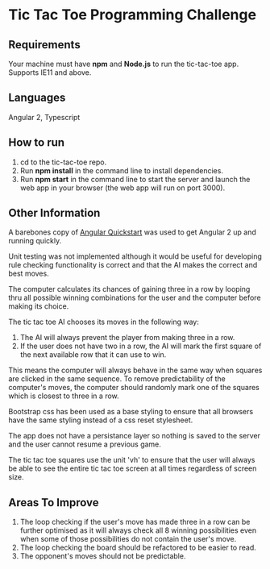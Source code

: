 # Tic Tac Toe Programming Challenge #

## Requirements ##
Your machine must have **npm** and **Node.js** to run the tic-tac-toe app.
Supports IE11 and above.

## Languages ##
Angular 2, Typescript

## How to run ##
1. cd to the tic-tac-toe repo.
2. Run **npm install** in the command line to install dependencies.
3. Run **npm start** in the command line to start the server and launch the web app in your browser (the web app will run on port 3000).

## Other Information ##
A barebones copy of [Angular Quickstart](https://github.com/angular/quickstart) was used to get Angular 2 up and running quickly.

Unit testing was not implemented although it would be useful for developing rule checking functionality is correct and that the AI makes the correct and best moves.

The computer calculates its chances of gaining three in a row by looping thru all possible winning combinations for the user and the computer before making its choice.

The tic tac toe AI chooses its moves in the following way:
1. The AI will always prevent the player from making three in a row.
2. If the user does not have two in a row, the AI will mark the first square of the next available row that it can use to win.

This means the computer will always behave in the same way when squares are clicked in the same sequence. To remove predictability of the computer's moves, the computer should randomly mark one of the squares which is closest to three in a row. 

Bootstrap css has been used as a base styling to ensure that all browsers have the same styling instead of a css reset stylesheet.

The app does not have a persistance layer so nothing is saved to the server and the user cannot resume a previous game.

The tic tac toe squares use the unit 'vh' to ensure that the user will always be able to see the entire tic tac toe screen at all times regardless of screen size.

## Areas To Improve ##
1. The loop checking if the user's move has made three in a row can be further optimised as it will always check all 8 winning possibilities even when some of those possibilities do not contain the user's move.
2. The loop checking the board should be refactored to be easier to read.
3. The opponent's moves should not be predictable.